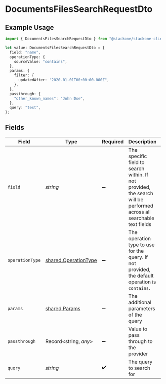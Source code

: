 # DocumentsFilesSearchRequestDto

## Example Usage

```typescript
import { DocumentsFilesSearchRequestDto } from "@stackone/stackone-client-ts/sdk/models/shared";

let value: DocumentsFilesSearchRequestDto = {
  field: "name",
  operationType: {
    sourceValue: "contains",
  },
  params: {
    filter: {
      updatedAfter: "2020-01-01T00:00:00.000Z",
    },
  },
  passthrough: {
    "other_known_names": "John Doe",
  },
  query: "test",
};
```

## Fields

| Field                                                                                                                | Type                                                                                                                 | Required                                                                                                             | Description                                                                                                          | Example                                                                                                              |
| -------------------------------------------------------------------------------------------------------------------- | -------------------------------------------------------------------------------------------------------------------- | -------------------------------------------------------------------------------------------------------------------- | -------------------------------------------------------------------------------------------------------------------- | -------------------------------------------------------------------------------------------------------------------- |
| `field`                                                                                                              | *string*                                                                                                             | :heavy_minus_sign:                                                                                                   | The specific field to search within. If not provided, the search will be performed across all searchable text fields | name                                                                                                                 |
| `operationType`                                                                                                      | [shared.OperationType](../../../sdk/models/shared/operationtype.md)                                                  | :heavy_minus_sign:                                                                                                   | The operation type to use for the query. If not provided, the default operation is `contains`.                       |                                                                                                                      |
| `params`                                                                                                             | [shared.Params](../../../sdk/models/shared/params.md)                                                                | :heavy_minus_sign:                                                                                                   | The additional parameters of the query                                                                               |                                                                                                                      |
| `passthrough`                                                                                                        | Record<string, *any*>                                                                                                | :heavy_minus_sign:                                                                                                   | Value to pass through to the provider                                                                                | {<br/>"other_known_names": "John Doe"<br/>}                                                                          |
| `query`                                                                                                              | *string*                                                                                                             | :heavy_check_mark:                                                                                                   | The query to search for                                                                                              | test                                                                                                                 |